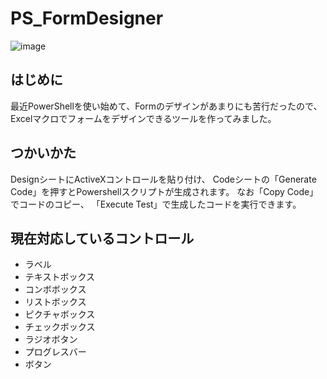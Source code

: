 # PS_FormDesigner

![image](https://user-images.githubusercontent.com/33306175/126576734-e6b0f99b-12b7-4802-9dcb-198e16554a25.png)

## はじめに

最近PowerShellを使い始めて、Formのデザインがあまりにも苦行だったので、
Excelマクロでフォームをデザインできるツールを作ってみました。

## つかいかた

DesignシートにActiveXコントロールを貼り付け、
Codeシートの「Generate Code」を押すとPowershellスクリプトが生成されます。
なお「Copy Code」でコードのコピー、
「Execute Test」で生成したコードを実行できます。

## 現在対応しているコントロール

- ラベル
- テキストボックス
- コンボボックス
- リストボックス
- ピクチャボックス
- チェックボックス
- ラジオボタン
- プログレスバー
- ボタン
